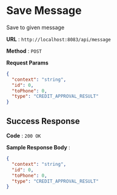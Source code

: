 # Save Message

Save to given message

**URL** : `http://localhost:8083/api/message`

**Method** : `POST`

**Request Params**

```json
{
  "context": "string",
  "id": 0,
  "toPhone": 0,
  "type": "CREDIT_APPROVAL_RESULT"
}
```

## Success Response

**Code** : `200 OK`

**Sample Response Body** :

```json
{
  "context": "string",
  "id": 0,
  "toPhone": 0,
  "type": "CREDIT_APPROVAL_RESULT"
}
```
